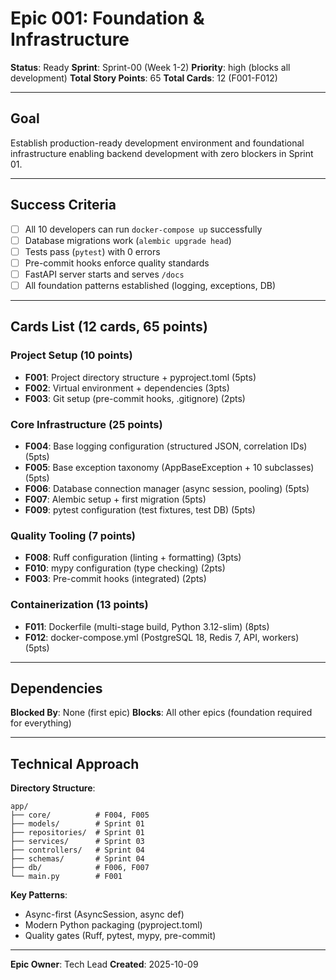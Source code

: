 # Epic 001: Foundation & Infrastructure

**Status**: Ready
**Sprint**: Sprint-00 (Week 1-2)
**Priority**: high (blocks all development)
**Total Story Points**: 65
**Total Cards**: 12 (F001-F012)

---

## Goal

Establish production-ready development environment and foundational infrastructure enabling backend development with zero blockers in Sprint 01.

---

## Success Criteria

- [ ] All 10 developers can run `docker-compose up` successfully
- [ ] Database migrations work (`alembic upgrade head`)
- [ ] Tests pass (`pytest`) with 0 errors
- [ ] Pre-commit hooks enforce quality standards
- [ ] FastAPI server starts and serves `/docs`
- [ ] All foundation patterns established (logging, exceptions, DB)

---

## Cards List (12 cards, 65 points)

### Project Setup (10 points)
- **F001**: Project directory structure + pyproject.toml (5pts)
- **F002**: Virtual environment + dependencies (3pts)
- **F003**: Git setup (pre-commit hooks, .gitignore) (2pts)

### Core Infrastructure (25 points)
- **F004**: Base logging configuration (structured JSON, correlation IDs) (5pts)
- **F005**: Base exception taxonomy (AppBaseException + 10 subclasses) (5pts)
- **F006**: Database connection manager (async session, pooling) (5pts)
- **F007**: Alembic setup + first migration (5pts)
- **F009**: pytest configuration (test fixtures, test DB) (5pts)

### Quality Tooling (7 points)
- **F008**: Ruff configuration (linting + formatting) (3pts)
- **F010**: mypy configuration (type checking) (2pts)
- **F003**: Pre-commit hooks (integrated) (2pts)

### Containerization (13 points)
- **F011**: Dockerfile (multi-stage build, Python 3.12-slim) (8pts)
- **F012**: docker-compose.yml (PostgreSQL 18, Redis 7, API, workers) (5pts)

---

## Dependencies

**Blocked By**: None (first epic)
**Blocks**: All other epics (foundation required for everything)

---

## Technical Approach

**Directory Structure**:
```
app/
├── core/          # F004, F005
├── models/        # Sprint 01
├── repositories/  # Sprint 01
├── services/      # Sprint 03
├── controllers/   # Sprint 04
├── schemas/       # Sprint 04
├── db/            # F006, F007
└── main.py        # F001
```

**Key Patterns**:
- Async-first (AsyncSession, async def)
- Modern Python packaging (pyproject.toml)
- Quality gates (Ruff, pytest, mypy, pre-commit)

---

**Epic Owner**: Tech Lead
**Created**: 2025-10-09
